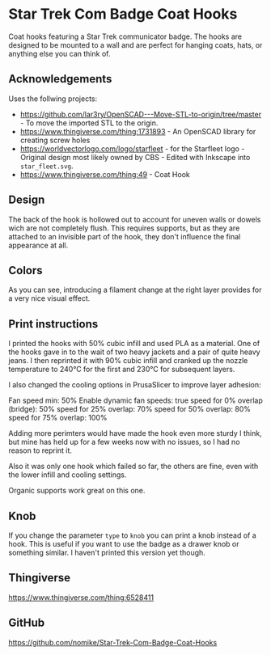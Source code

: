 # Star Trek Com Badge Coat Hooks

Coat hooks featuring a Star Trek communicator badge. The hooks are designed to be mounted to a wall and are perfect for hanging coats, hats, or anything else you can think of.

## Acknowledgements

Uses the follwing projects:

* https://github.com/lar3ry/OpenSCAD---Move-STL-to-origin/tree/master - To move the imported STL to the origin.
* https://www.thingiverse.com/thing:1731893 - An OpenSCAD library for creating screw holes
* https://worldvectorlogo.com/logo/starfleet - for the Starfleet logo - Original design most likely owned by CBS - Edited with Inkscape into `star_fleet.svg`.
* https://www.thingiverse.com/thing:49 - Coat Hook

## Design

The back of the hook is hollowed out to account for uneven walls or dowels wich are not completely flush. This requires supports, but as they are attached to an invisible part of the hook, they don't influence the final appearance at all.

## Colors

As you can see, introducing a filament change at the right layer provides for a very nice visual effect.

## Print instructions

I printed the hooks with 50% cubic infill and used PLA as a material. One of the hooks gave in to the wait of two heavy jackets and a pair of quite heavy jeans. I then reprinted it with 90% cubic infill and cranked up the nozzle temperature to 240°C for the first and 230°C for subsequent layers. 

I also changed the cooling options in PrusaSlicer to improve layer adhesion:

Fan speed min: 50%
Enable dynamic fan speeds: true
speed for 0% overlap (bridge): 50%
speed for 25% overlap: 70%
speed for 50% overlap: 80%
speed for 75% overlap: 100%

Adding more perimters would have made the hook even more sturdy I think, but mine has held up for a few weeks now with no issues, so I had no reason to reprint it.

Also it was only one hook which failed so far, the others are fine, even with the lower infill and cooling settings.

Organic supports work great on this one.

## Knob

If you change the parameter `type` to `knob` you can print a knob instead of a hook. This is useful if you want to use the badge as a drawer knob or something similar. I haven't printed this version yet though.

## Thingiverse

https://www.thingiverse.com/thing:6528411

## GitHub

https://github.com/nomike/Star-Trek-Com-Badge-Coat-Hooks